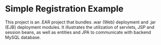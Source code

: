 Simple Registration Example
==========================================================================
This project is an .EAR project that bundles .war (Web) deployment and .jar (EJB) deployment modules.
It illustrates the utilization of servlets, JSP and session beans, as well as entities and JPA to communicate with backend MySQL database.
